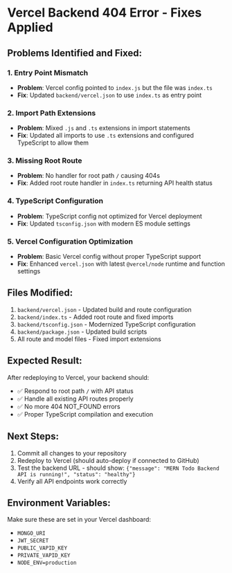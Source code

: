 # Vercel Backend 404 Error - Fixes Applied

## Problems Identified and Fixed:

### 1. **Entry Point Mismatch**
- **Problem**: Vercel config pointed to `index.js` but the file was `index.ts`
- **Fix**: Updated `backend/vercel.json` to use `index.ts` as entry point

### 2. **Import Path Extensions**
- **Problem**: Mixed `.js` and `.ts` extensions in import statements
- **Fix**: Updated all imports to use `.ts` extensions and configured TypeScript to allow them

### 3. **Missing Root Route**
- **Problem**: No handler for root path `/` causing 404s
- **Fix**: Added root route handler in `index.ts` returning API health status

### 4. **TypeScript Configuration**
- **Problem**: TypeScript config not optimized for Vercel deployment
- **Fix**: Updated `tsconfig.json` with modern ES module settings

### 5. **Vercel Configuration Optimization**
- **Problem**: Basic Vercel config without proper TypeScript support
- **Fix**: Enhanced `vercel.json` with latest `@vercel/node` runtime and function settings

## Files Modified:

1. `backend/vercel.json` - Updated build and route configuration
2. `backend/index.ts` - Added root route and fixed imports
3. `backend/tsconfig.json` - Modernized TypeScript configuration
4. `backend/package.json` - Updated build scripts
5. All route and model files - Fixed import extensions

## Expected Result:

After redeploying to Vercel, your backend should:
- ✅ Respond to root path `/` with API status
- ✅ Handle all existing API routes properly
- ✅ No more 404 NOT_FOUND errors
- ✅ Proper TypeScript compilation and execution

## Next Steps:

1. Commit all changes to your repository
2. Redeploy to Vercel (should auto-deploy if connected to GitHub)
3. Test the backend URL - should show: `{"message": "MERN Todo Backend API is running!", "status": "healthy"}`
4. Verify all API endpoints work correctly

## Environment Variables:

Make sure these are set in your Vercel dashboard:
- `MONGO_URI`
- `JWT_SECRET`
- `PUBLIC_VAPID_KEY`
- `PRIVATE_VAPID_KEY`
- `NODE_ENV=production`